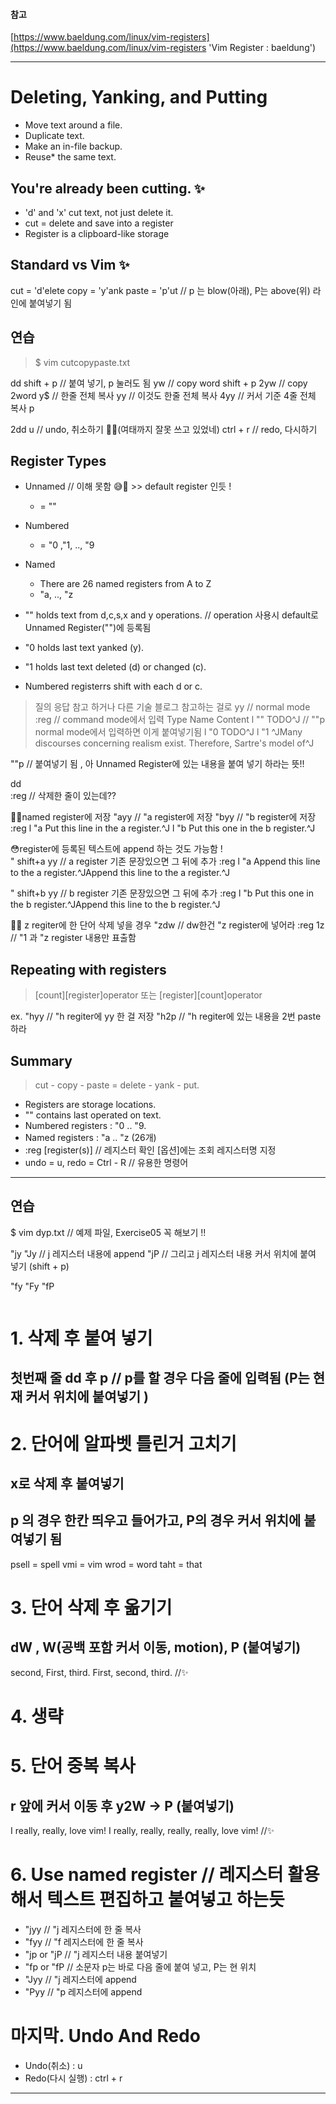 ﻿#### 참고 
[https://www.baeldung.com/linux/vim-registers](https://www.baeldung.com/linux/vim-registers 'Vim Register : baeldung')

---
# Deleting, Yanking, and Putting 
- Move text around a file.
- Duplicate text.
- Make an in-file backup.
- Reuse* the same text.

## You're already been cutting. ✨
- 'd' and 'x' cut text, not just delete it.
- cut = delete and save into a register 
- Register is a clipboard-like storage 

## Standard vs Vim ✨
cut = 'd'elete 
copy = 'y'ank 
paste = 'p'ut  // p 는 blow(아래), P는 above(위) 라인에 붙여넣기 됨

## 연습 
> $ vim cutcopypaste.txt

dd
shift + p  // 붙여 넣기, p 눌러도 됨 
yw   // copy word 
shift + p 
2yw  // copy 2word 
y$   // 한줄 전체 복사 
yy   // 이것도 한줄 전체 복사 
4yy  // 커서 기준 4줄 전체 복사 
p 

2dd 
u    // undo, 취소하기 🤔😅(여태까지 잘못 쓰고 있었네)
ctrl + r    // redo, 다시하기

## Register Types 
- Unnamed  // 이해 못함 😅🤔 >> default register 인듯 !
  - = ""
- Numbered
  - = "0 ,"1, .., "9
- Named 
  - There are 26 named registers from A to Z
  - "a, .., "z

- "" holds text from d,c,s,x and y operations. // operation 사용시 default로 Unnamed Register("")에 등록됨
- "0 holds last text yanked (y).
- "1 holds last text deleted (d) or changed (c). 
- Numbered registerrs shift with each d or c.

> 질의 응답 참고 하거나 다른 기술 블로그 참고하는 걸로
yy       // normal mode 
:reg     // command mode에서 입력 
    Type Name Content
    l  ""   TODO^J         // ""p normal mode에서 입력하면 이게 붙여넣기됨
    l  "0   TODO^J
    l  "1   ^JMany discourses concerning realism exist. Therefore, Sartre's model of^J

""p       // 붙여넣기 됨 , 아 Unnamed Register에 있는 내용을 붙여 넣기 하라는 뜻!!

dd        
:reg      // 삭제한 줄이 있는데??

👨‍💻named register에 저장
"ayy       // "a register에 저장 
"byy       // "b register에 저장
:reg 
    l  "a   Put this line in the a register.^J
    l  "b   Put this one in the b register.^J

😳register에 등록된 텍스트에 append 하는 것도 가능함 !  
" shift+a yy    // a register 기존 문장있으면 그 뒤에 추가 
:reg 
    l  "a   Append this line to the a register.^JAppend this line to the a register.^J    

 " shift+b yy     // b register 기존 문장있으면 그 뒤에 추가
 :reg 
     l  "b   Put this one in the b register.^JAppend this line to the b register.^J

👨‍💻 z regiter에 한 단어 삭제 넣을 경우 
"zdw     // dw한건 "z register에 넣어라 
:reg 1z  // "1 과 "z register 내용만 표출함 

## Repeating with registers 
> [count][register]operator 또는 [register][count]operator 

ex.
"hyy    // "h regiter에 yy 한 걸 저장 
"h2p    // "h regiter에 있는 내용을 2번 paste 하라 

## Summary 
> cut - copy - paste = delete - yank - put.

- Registers are storage locations.
- "" contains last operated on text. 
- Numbered registers : "0 .. "9.
- Named registers : "a .. "z (26개)
- :reg  [register(s)]    // 레지스터 확인 [옵션]에는 조회 레지스터명 지정
- undo = u, redo = Ctrl - R  // 유용한 명령어 

--- 

## 연습 
$ vim dyp.txt      // 예제 파일, Exercise05 꼭 해보기 !! 


"jy
"Jy       // j 레지스터 내용에 append 
"jP       // 그리고 j 레지스터 내용 커서 위치에 붙여 넣기 (shift + p) 

"fy
"Fy
"fP

```bash


```
# 1. 삭제 후 붙여 넣기 
## 첫번째 줄 dd 후 p    // p를 할 경우 다음 줄에 입력됨 (P는 현재 커서 위치에 붙여넣기 )

# 2. 단어에 알파벳 틀린거 고치기 
## x로 삭제 후 붙여넣기 
## p 의 경우 한칸 띄우고 들어가고, P의 경우 커서 위치에 붙여넣기 됨
psell = spell
vmi = vim
wrod = word
taht = that

# 3. 단어 삭제 후 옮기기 
## dW , W(공백 포함 커서 이동, motion), P (붙여넣기)
second, First, third.
First, second, third. //✨

# 4. 생략 

# 5. 단어 중복 복사 
## r 앞에 커서 이동 후 y2W -> P (붙여넣기)
I really, really, love vim!
I really, really, really, really, love vim! //✨

# 6. Use named register  // 레지스터 활용해서 텍스트 편집하고 붙여넣고 하는듯
- "jyy     // "j 레지스터에 한 줄 복사 
- "fyy     // "f 레지스터에 한 줄 복사 
- "jp or "jP     // "j 레지스터 내용 붙여넣기 
- "fp or "fP    // 소문자 p는 바로 다음 줄에 붙여 넣고, P는 현 위치
- "Jyy     // "j 레지스터에 append
- "Pyy     // "p 레지스터에 append

# 마지막. Undo And Redo 
- Undo(취소) : u 
- Redo(다시 실행) : ctrl + r 

---


